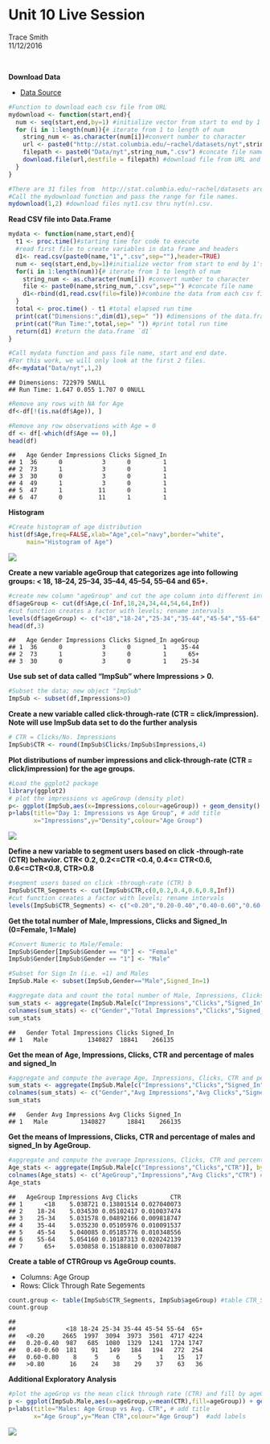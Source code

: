 # Unit 10 Live Session
Trace Smith  
11/12/2016  

<br>


**Download Data**

- [Data Source](http://stat.columbia.edu/~rachel/datasets)


```r
#Function to download each csv file from URL
mydownload <- function(start,end){
  num <- seq(start,end,by=1) #initialize vector from start to end by 1's; 1xn dimensions
  for (i in 1:length(num)){# iterate from 1 to length of num
    string_num <- as.character(num[i])#convert number to character
    url <- paste0("http://stat.columbia.edu/~rachel/datasets/nyt",string_num,".csv") #concate URL name
    filepath <- paste0("Data/nyt",string_num,".csv") #concate file name
    download.file(url,destfile = filepath) #download file from URL and save to filepath
  }
}
```


```r
#There are 31 files from  http://stat.columbia.edu/~rachel/datasets are formatted from nyt1.csv to nyt31.csv.
#Call the mydownload function and pass the range for file names. 
mydownload(1,2) #download files nyt1.csv thru nyt(n).csv. 
```

**Read CSV file into Data.Frame**

```r
mydata <- function(name,start,end){
  t1 <- proc.time()#starting time for code to execute
  #read first file to create variables in data frame and headers
  d1<- read.csv(paste0(name,"1",".csv",sep=""),header=TRUE)
  num <- seq(start,end,by=1)#initialize vector from start to end by 1's; 1xn dimensions
  for(i in 1:length(num)){# iterate from 1 to length of num
    string_num <- as.character(num[i]) #convert number to character
    file <- paste0(name,string_num,".csv",sep="") #concate file name
    d1<-rbind(d1,read.csv(file=file))#combine the data from each csv file into one data.frame
  }
  total <- proc.time() - t1 #total elapsed run time
  print(cat("Dimensions:",dim(d1),sep=" ")) #dimensions of the data.frame
  print(cat("Run Time:",total,sep=" ")) #print total run time
  return(d1) #return the data.frame `d1`
}
```


```r
#Call mydata function and pass file name, start and end date. 
#For this work, we will only look at the first 2 files.
df<-mydata("Data/nyt",1,2)
```

```
## Dimensions: 722979 5NULL
## Run Time: 1.647 0.055 1.707 0 0NULL
```


```r
#Remove any rows with NA for Age
df<-df[!(is.na(df$Age)), ]
```


```r
#Remove any row observations with Age = 0
df <- df[-which(df$Age == 0),]
head(df)
```

```
##   Age Gender Impressions Clicks Signed_In
## 1  36      0           3      0         1
## 2  73      1           3      0         1
## 3  30      0           3      0         1
## 4  49      1           3      0         1
## 5  47      1          11      0         1
## 6  47      0          11      1         1
```

**Histogram** 

```r
#Create histogram of age distribution 
hist(df$Age,freq=FALSE,xlab="Age",col="navy",border="white",
     main="Histogram of Age")
```

![](LiveSession10_files/figure-html/unnamed-chunk-7-1.png)<!-- -->

**Create a new variable ageGroup that categorizes age into following groups: < 18, 18–24, 25–34, 35–44, 45–54, 55–64 and 65+.**


```r
#create new column "ageGroup" and cut the age column into different intervals
df$ageGroup <- cut(df$Age,c(-Inf,18,24,34,44,54,64,Inf))
#cut function creates a factor with levels; rename intervals
levels(df$ageGroup) <- c("<18","18-24","25-34","35-44","45-54","55-64","65+")
head(df,3)
```

```
##   Age Gender Impressions Clicks Signed_In ageGroup
## 1  36      0           3      0         1    35-44
## 2  73      1           3      0         1      65+
## 3  30      0           3      0         1    25-34
```

**Use sub set of data called “ImpSub” where Impressions > 0.**


```r
#Subset the data; new object "ImpSub"
ImpSub <- subset(df,Impressions>0)
```

**Create a new variable called click-through-rate (CTR = click/impression). Note will use ImpSub data set to do the further analysis**


```r
# CTR = Clicks/No. Impressions
ImpSub$CTR <- round(ImpSub$Clicks/ImpSub$Impressions,4)
```

**Plot distributions of number impressions and click-through-rate (CTR = click/impression) for the age groups.**


```r
#Load the ggplot2 package
library(ggplot2)
# plot the impressions vs ageGroup (density plot)
p<- ggplot(ImpSub,aes(x=Impressions,colour=ageGroup)) + geom_density()
p+labs(title="Day 1: Impressions vs Age Group", # add title
       x="Impressions",y="Density",colour="Age Group") 
```

![](LiveSession10_files/figure-html/unnamed-chunk-11-1.png)<!-- -->

**Define a new variable to segment users based on click -through-rate (CTR) behavior. CTR< 0.2, 0.2<=CTR <0.4, 0.4<= CTR<0.6, 0.6<=CTR<0.8, CTR>0.8**


```r
#segment users based on click -through-rate (CTR) b
ImpSub$CTR_Segments <- cut(ImpSub$CTR,c(0,0.2,0.4,0.6,0.8,Inf))
#cut function creates a factor with levels; rename intervals
levels(ImpSub$CTR_Segments) <- c("<0.20","0.20-0.40","0.40-0.60","0.60-0.80",">0.80")
```

**Get the total number of Male, Impressions, Clicks and Signed_In (0=Female, 1=Male)**


```r
#Convert Numeric to Male/Female:
ImpSub$Gender[ImpSub$Gender == "0"] <- "Female"
ImpSub$Gender[ImpSub$Gender == "1"] <- "Male"
```


```r
#Subset for Sign In (i.e. =1) and Males
ImpSub.Male <- subset(ImpSub,Gender=="Male",Signed_In=1)
```


```r
#aggregate data and count the total number of Male, Impressions, Clicks and Signed_In 
sum_stats <- aggregate(ImpSub.Male[c("Impressions","Clicks","Signed_In")],by=list(ImpSub.Male$Gender),FUN=sum)
colnames(sum_stats) <- c("Gender","Total Impressions","Clicks","Signed_In") #rename columns
sum_stats
```

```
##   Gender Total Impressions Clicks Signed_In
## 1   Male           1340827  18841    266135
```

**Get the mean of Age, Impressions, Clicks, CTR and percentage of males and signed_In**


```r
#aggregate and compute the average Age, Impressions, Clicks, CTR and percentage of males and signed_In
sum_stats <- aggregate(ImpSub.Male[c("Impressions","Clicks","Signed_In")],by=list(ImpSub.Male$Gender),FUN=sum)
colnames(sum_stats) <- c("Gender","Avg Impressions","Avg Clicks","Signed_In") #rename columns
sum_stats
```

```
##   Gender Avg Impressions Avg Clicks Signed_In
## 1   Male         1340827      18841    266135
```

**Get the means of Impressions, Clicks, CTR and percentage of males and signed_In  by AgeGroup.**


```r
#aggregate and compute the average Impressions, Clicks, CTR and percentage of males and signed_In by AgeGroup
Age_stats <- aggregate(ImpSub.Male[c("Impressions","Clicks","CTR")], by=list(ImpSub.Male$ageGroup) ,FUN=mean)
colnames(Age_stats) <- c("AgeGroup","Impressions","Avg Clicks","CTR") #rename columns
Age_stats
```

```
##   AgeGroup Impressions Avg Clicks         CTR
## 1      <18    5.038721 0.13801514 0.027040073
## 2    18-24    5.034530 0.05102417 0.010037474
## 3    25-34    5.031578 0.04892166 0.009818747
## 4    35-44    5.035230 0.05105976 0.010091537
## 5    45-54    5.040085 0.05185776 0.010348556
## 6    55-64    5.054160 0.10187313 0.020242139
## 7      65+    5.030858 0.15188810 0.030078087
```

**Create a table of CTRGroup vs AgeGroup counts.**
- Columns: Age Group 
- Rows: Click Through Rate Segements


```r
count.group <- table(ImpSub$CTR_Segments, ImpSub$ageGroup) #table CTR_Segment vs AgeGroup
count.group
```

```
##            
##              <18 18-24 25-34 35-44 45-54 55-64  65+
##   <0.20     2665  1997  3094  3973  3501  4717 4224
##   0.20-0.40  987   685  1080  1329  1241  1724 1747
##   0.40-0.60  181    91   149   184   194   272  254
##   0.60-0.80    8     5     6     5     1    15   17
##   >0.80       16    24    38    29    37    63   36
```

**Additional Exploratory Analysis**


```r
#plot the ageGrop vs the mean click through rate (CTR) and fill by ageGroup (bar plot)
p <- ggplot(ImpSub.Male,aes(x=ageGroup,y=mean(CTR),fill=ageGroup)) + geom_bar(stat="identity") 
p+labs(title="Males: Age Group vs Avg. CTR", # add title
       x="Age Group",y="Mean CTR",colour="Age Group")  #add labels
```

![](LiveSession10_files/figure-html/unnamed-chunk-19-1.png)<!-- -->
